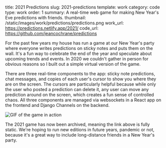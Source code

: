 title: 2021 Predictions 
slug: 2021-predictions 
template: work
category: code
type: work
order: 1
summary: A real-time web game for making New Year's Eve predictions with friends.
thumbnail: /static/images/work/predictions/predictions.png
work_url: https://predictions.netlify.app/2021/
code_url: https://github.com/jeancochrane/predictions

For the past few years my house has run a game at our New Year's party where everyone writes predictions on sticky notes and puts them on the wall. It's a fun way to celebrate the end of the year and speculate  about upcoming trends and events. In 2020 we couldn't gather in person for obvious reasons so I built out a simple virtual version of the game.

There are three real-time components to the app: sticky note predictions, chat messages, and copies of each user's cursor to show you where they are on the screen. The cursors are particularly helpful because while only the user who posted a prediction can delete it, any user can move any prediction around on the screen, which creates a fun sense of controlled chaos. All three components are managed via websockets in a React app on the frontend and Django Channels on the backend.

![GIF of the game in action](/static/images/work/predictions/predictions.gif)

The 2021 game has now been archived, meaning the link above is fully static. We're hoping to run new editions in future years, pandemic or not, because it's a great way to include long-distance friends in a New Year's party. 
